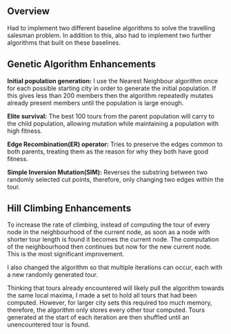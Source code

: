 ## Overview 

Had to implement two different baseline algorithms to solve the travelling salesman problem. In addition to this, also had to implement two further algorithms that built on these baselines.

## Genetic Algorithm Enhancements

**Initial population generation:** I use the Nearest Neighbour algorithm once for each possible
starting city in order to generate the initial population. If this gives less than 200 members then
the algorithm repeatedly mutates already present members until the population is large
enough.

**Elite survival:** The best 100 tours from the parent population will carry to the child population,
allowing mutation while maintaining a population with high fitness.

**Edge Recombination(ER) operator:** Tries to preserve the edges common to both parents,
treating them as the reason for why they both have good fitness.

**Simple Inversion Mutation(SIM):** Reverses the substring between two randomly selected cut
points, therefore, only changing two edges within the tour.

## Hill Climbing Enhancements

To increase the rate of climbing, instead of computing the tour of every node in the
neighbourhood of the current node, as soon as a node with shorter tour length is found it
becomes the current node. The computation of the neighbourhood then continues but now for
the new current node. This is the most significant improvement.

I also changed the algorithm so that multiple iterations can occur, each with a new randomly
generated tour.

Thinking that tours already encountered will likely pull the algorithm towards the same local
maxima, I made a set to hold all tours that had been computed. However, for larger city sets this
required too much memory, therefore, the algorithm only stores every other tour computed.
Tours generated at the start of each iteration are then shuffled until an unencountered tour is
found.
